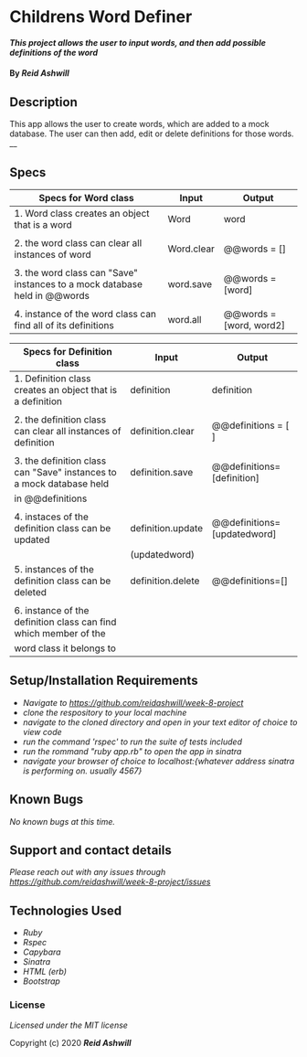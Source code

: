 # Childrens Word Definer

#### _This project allows the user to input words, and then add possible definitions of the word_

#### By _**Reid Ashwill**_

## Description

This app allows the user to create words, which are added to a mock database.  The user can then add, edit or delete definitions for those words.
__
## Specs
| Specs  for Word class                                                          | Input         | Output                          |
|--------------------------------------------------------------------------------|---------------    |--------                     |
| 1. Word class creates an object that is a word                                 | Word              | word                        |
|                                                                                |                   |                             |
| 2. the word class can clear all instances of word                              | Word.clear        | @@words = []                |
|                                                                                |                   |                             |
| 3. the word class can "Save" instances to a mock database held in @@words      | word.save         | @@words = [word]            |
|                                                                                |                   |                             |
| 4. instance of the word class can find all of its definitions                  | word.all          | @@words = [word, word2]     |


| Specs for Definition class                                                     | Input             | Output                      |
|--------------------------------------------------------------------------------|---------------    |--------                     |
| 1. Definition class creates an object that is a definition                     | definition        | definition                  |
|                                                                                |                   |                             |
| 2. the definition class can clear all instances of definition                  | definition.clear  | @@definitions = [ ]         |
|                                                                                |                   |                             |
| 3. the definition class can "Save" instances to a mock database held           | definition.save   | @@definitions=[definition]  | 
|    in @@definitions                                                            |                   |                             |
|                                                                                |                   |                             |
| 4. instaces of the definition class can be updated                             | definition.update | @@definitions=[updatedword] |
|                                                                                |  (updatedword)    |                             |
| 5. instances of the definition class can be deleted                            | definition.delete | @@definitions=[]            |
|                                                                                |                   |                             |
| 6. instance of the definition class can find which member of the               |                   |                             |
|    word class it belongs to                                                    |                   |                             |



## Setup/Installation Requirements

* _Navigate to https://github.com/reidashwill/week-8-project_
* _clone the respository to your local machine_
* _navigate to the cloned directory and open in your text editor of choice to view code_
* _run the command 'rspec' to run the suite of tests included_
* _run the rommand "ruby app.rb" to open the app in sinatra_
* _navigate your browser of choice to localhost:{whatever address sinatra is performing on.  usually 4567}_



## Known Bugs

_No known bugs at this time._

## Support and contact details

_Please reach out with any issues through https://github.com/reidashwill/week-8-project/issues_

## Technologies Used

* _Ruby_
* _Rspec_
* _Capybara_
* _Sinatra_
* _HTML (erb)_
* _Bootstrap_

### License

*Licensed under the MIT license*

Copyright (c) 2020 **_Reid Ashwill_**